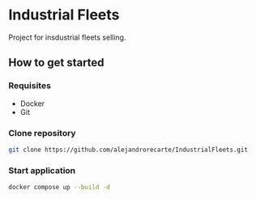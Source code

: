 # Industrial Fleets

Project for insdustrial fleets selling.

## How to get started
### Requisites
- Docker
- Git

### Clone repository
```bash
git clone https://github.com/alejandrorecarte/IndustrialFleets.git
```

### Start application
```bash
docker compose up --build -d
```

